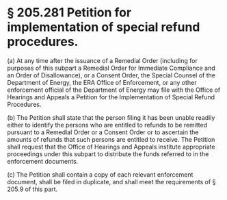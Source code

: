 # § 205.281   Petition for implementation of special refund procedures.

(a) At any time after the issuance of a Remedial Order (including for purposes of this subpart a Remedial Order for Immediate Compliance and an Order of Disallowance), or a Consent Order, the Special Counsel of the Department of Energy, the ERA Office of Enforcement, or any other enforcement official of the Department of Energy may file with the Office of Hearings and Appeals a Petition for the Implementation of Special Refund Procedures. 


(b) The Petition shall state that the person filing it has been unable readily either to identify the persons who are entitled to refunds to be remitted pursuant to a Remedial Order or a Consent Order or to ascertain the amounts of refunds that such persons are entitled to receive. The Petition shall request that the Office of Hearings and Appeals institute appropriate proceedings under this subpart to distribute the funds referred to in the enforcement documents. 


(c) The Petition shall contain a copy of each relevant enforcement document, shall be filed in duplicate, and shall meet the requirements of § 205.9 of this part. 




